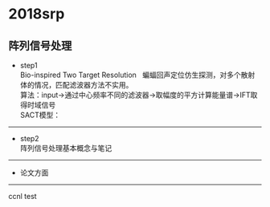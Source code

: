 # 2018srp
## 阵列信号处理
- step1  
Bio-inspired Two Target Resolution  
蝙蝠回声定位仿生探测，对多个散射体的情况，匹配滤波器方法不实用。  
算法：input->通过中心频率不同的滤波器->取幅度的平方计算能量谱->IFT取得时域信号  
SACT模型：
  
  
  
---   
- step2  
阵列信号处理基本概念与笔记  

---
- 论文方面
---
ccnl test
